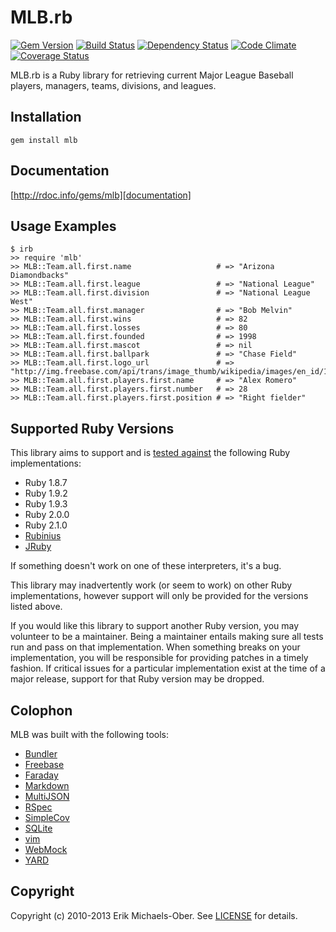 # MLB.rb

[![Gem Version](http://img.shields.io/gem/v/gems.svg)][gem]
[![Build Status](http://img.shields.io/travis/sferik/gems.svg)][travis]
[![Dependency Status](http://img.shields.io/gemnasium/sferik/gems.svg)][gemnasium]
[![Code Climate](http://img.shields.io/codeclimate/github/sferik/gems.svg)][codeclimate]
[![Coverage Status](http://img.shields.io/coveralls/sferik/gems.svg)][coveralls]

[gem]: https://rubygems.org/gems/mlb
[travis]: http://travis-ci.org/sferik/mlb
[gemnasium]: https://gemnasium.com/sferik/mlb
[codeclimate]: https://codeclimate.com/github/sferik/mlb
[coveralls]: https://coveralls.io/r/sferik/mlb

MLB.rb is a Ruby library for retrieving current Major League Baseball players, managers, teams, divisions, and leagues.

## Installation
    gem install mlb

## Documentation
[http://rdoc.info/gems/mlb][documentation]

[documentation]: http://rdoc.info/gems/mlb

## Usage Examples
    $ irb
    >> require 'mlb'
    >> MLB::Team.all.first.name                   # => "Arizona Diamondbacks"
    >> MLB::Team.all.first.league                 # => "National League"
    >> MLB::Team.all.first.division               # => "National League West"
    >> MLB::Team.all.first.manager                # => "Bob Melvin"
    >> MLB::Team.all.first.wins                   # => 82
    >> MLB::Team.all.first.losses                 # => 80
    >> MLB::Team.all.first.founded                # => 1998
    >> MLB::Team.all.first.mascot                 # => nil
    >> MLB::Team.all.first.ballpark               # => "Chase Field"
    >> MLB::Team.all.first.logo_url               # => "http://img.freebase.com/api/trans/image_thumb/wikipedia/images/en_id/13104064"
    >> MLB::Team.all.first.players.first.name     # => "Alex Romero"
    >> MLB::Team.all.first.players.first.number   # => 28
    >> MLB::Team.all.first.players.first.position # => "Right fielder"

## Supported Ruby Versions
This library aims to support and is [tested against][travis] the following Ruby
implementations:

* Ruby 1.8.7
* Ruby 1.9.2
* Ruby 1.9.3
* Ruby 2.0.0
* Ruby 2.1.0
* [Rubinius][]
* [JRuby][]

[rubinius]: http://rubini.us/
[jruby]: http://jruby.org/

If something doesn't work on one of these interpreters, it's a bug.

This library may inadvertently work (or seem to work) on other Ruby
implementations, however support will only be provided for the versions listed
above.

If you would like this library to support another Ruby version, you may
volunteer to be a maintainer. Being a maintainer entails making sure all tests
run and pass on that implementation. When something breaks on your
implementation, you will be responsible for providing patches in a timely
fashion. If critical issues for a particular implementation exist at the time
of a major release, support for that Ruby version may be dropped.

## Colophon
MLB was built with the following tools:

* [Bundler][]
* [Freebase][]
* [Faraday][]
* [Markdown][]
* [MultiJSON][]
* [RSpec][]
* [SimpleCov][]
* [SQLite][]
* [vim][]
* [WebMock][]
* [YARD][]

[bundler]: http://gembundler.com/
[freebase]: http://www.freebase.com/
[faraday]: https://github.com/technoweenie/faraday
[markdown]: http://daringfireball.net/projects/markdown/
[multijson]: https://github.com/intridea/multi_json
[rspec]: http://relishapp.com/rspec/
[simplecov]: https://github.com/colszowka/simplecov
[sqlite]: http://www.sqlite.org/
[vim]: http://www.vim.org/
[webmock]: https://github.com/bblimke/webmock
[yard]: http://yardoc.org/

## Copyright
Copyright (c) 2010-2013 Erik Michaels-Ober. See [LICENSE][] for details.

[license]: LICENSE.md
